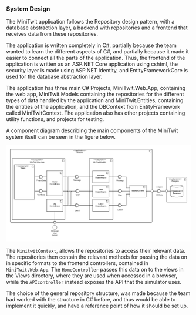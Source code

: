 ### System Design 
The MiniTwit application follows the Repository design pattern, with a database abstraction layer, a backend with repositories and a frontend that receives data from these repositories. 

The application is written completely in C#, partially because the team wanted to learn the different aspects of C#, and partially because it made it easier to connect all the parts of the application. Thus, the frontend of the application is written as an ASP.NET Core application using cshtml, the security layer is made using ASP.NET Identity, and EntityFrameworkCore is used for the database abstraction layer.

The application has three main C# Projects, MiniTwit.Web.App, containing the web app, MiniTwit.Models containing the repositories for the different types of data handled by the application and MiniTwit.Entities, containing the entities of the application, and the DBContext from EntityFramework called MiniTwitContext. The application also has other projects containing utility functions, and projects for testing.

A component diagram describing the main components of the MiniTwit system itself can be seen in the figure below.  

![Component diagram](./images/component_diagram.png)

The `MinitwitContext`, allows the repositories to access their relevant data. The repositories then contain the relevant methods for passing the data on in specific formats to the frontend controllers, contained in `MiniTwit.Web.App`. The `HomeController` passes this data on to the views in the Views directory, where they are used when accessed in a browser, while the `APIcontroller` instead exposes the API that the simulator uses.

The choice of the general repository structure, was made because the team had worked with the structure in C# before, and thus would be able to implement it quickly, and have a reference point of how it should be set up.
